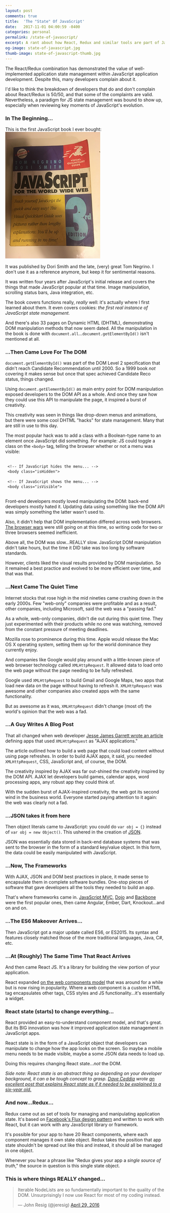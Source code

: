 ```yaml
---
layout: post
comments: true
title:  'The "State" Of JavaScript'
date:   2017-11-01 04:00:59 -0400
categories: personal
permalink: /state-of-javascript/
excerpt: A rant about how React, Redux and similar tools are part of JavaScript's natural progression to a complete application language.
og-image: state-of-javascript.jpg
thumb-image: state-of-javascript-thumb.jpg
---
```

The React/Redux combination has demonstrated the value of well-implemented application state management within JavaScript application development. Despite this, many developers complain about it.

I'd like to think the breakdown of developers that do and don't complain about React/Redux is 50/50, and that some of the complaints are valid. Nevertheless, a paradigm for JS state management was bound to show up, especially when reviewing key moments of JavaScript's evolution.

<h3>In The Beginning...</h3>
This is the first JavaScript book I ever bought:

<img src="/img/js-book.jpg" class="post__image" />

It was published by Dori Smith and the late, (very) great Tom Negrino. I don't use it as a reference anymore, but keep it for sentimental reasons.

It was written four years after JavaScript's initial release and covers the things that made JavaScript popular at that time. Image manipulation, scrolling status bars, Java integration, etc.

The book covers functions really, <em>really</em> well: it's actually where I first learned about them. It even covers cookies: <em>the first real instance of JavaScript state management.</em>

And there's also 33 pages on Dynamic HTML (DHTML), demonstrating DOM manipulation methods that now seem dated. All the manipulation in the book is done with <code>document.all</code>...<code>document.getElementById()</code> isn't mentioned at all.

<h3>...Then Came Love For The DOM</h3>
<code>document.getElementById()</code> was part of the DOM Level 2 specification that didn't reach Candidate Recommendation until 2000. So a 1999 book <em>not</em> covering it makes sense but once that spec achieved Candidate Reco status, things changed.

Using <code>document.getElementById()</code> as main entry point for DOM manipulation exposed developers to the DOM API as a whole. And once they saw how they could use this API to manipulate the page, it inspired a burst of creativity.

This creativity was seen in things like drop-down menus and animations, but there were some cool DHTML "hacks" for state management. Many that are still in use to this day.

The most popular hack was to add a class with a Boolean-type name to an element once JavaScript did something. For example: JS could toggle a class on the <code>&lt;body&gt;</code> tag, telling the browser whether or not a menu was visible:

<pre class=" language-markup">
 <code class=" language-markup">
 &lt;!-- If JavaScript hides the menu... --&gt;
 &lt;body class="isHidden"&gt;

 &lt;!-- If JavaScript shows the menu... --&gt;
 &lt;body class="isVisible"&gt;
 </code>
</pre>

Front-end developers mostly loved manipulating the DOM: back-end developers mostly hated it. Updating data using something like the DOM API was simply something the latter wasn't used to.

Also, it didn't help that DOM implementation differed across web browsers. <a href="https://en.wikipedia.org/wiki/Browser_wars">The browser wars</a> were still going on at this time, so writing code for two or three browsers seemed inefficient.

Above all, the DOM was slow...REALLY slow. JavaScript DOM manipulation didn't take hours, but the time it DID take was too long by software standards.

However, clients liked the visual results provided by DOM manipulation. So it remained a best practice and evolved to be more efficient over time, and that was that.

<h3>...Next Came The Quiet Time</h3>
Internet stocks that rose high in the mid nineties came crashing down in the early 2000s. Few "web-only" companies were profitable and as a result, other companies, including Microsoft, said the web was a "passing fad."

As a whole, web-only companies, didn't die out during this quiet time. They just experimented with their products while no one was watching, removed from the constant pressure of meeting deadlines.

Mozilla rose to prominence during this time. Apple would release the Mac OS X operating system, setting them up for the world dominance they currently enjoy.

And companies like Google would play around with a little-known piece of web browser technology called <code>XMLHttpRequest</code>. It allowed data to load onto the web page without the page needing to be fully refreshed.

Google used <code>XMLHttpRequest</code> to build Gmail and Google Maps, two apps that load new data on the page without having to refresh it. <code>XMLHttpRequest</code> was awesome and other companies also created apps with the same functionality.

But as awesome as it was, <code>XMLHttpRequest</code> didn't change (most of) the world's opinion that the web was a fad.

<h3>...A Guy Writes A Blog Post</h3>
That all changed when web developer <a href="http://adaptivepath.org/ideas/ajax-new-approach-web-applications/">Jesse James Garrett wrote an article</a> defining apps that used <code>XMLHttpRequest</code> as "AJAX applications."

The article outlined how to build a web page that could load content without using page refreshes. In order to build AJAX apps, it said, you needed <code>XMLHttpRequest</code>, CSS, JavaScript and, of course, the DOM.

The creativity inspired by AJAX was far out-shined the creativity inspired by the DOM API. AJAX let developers build games, calendar apps, word processing apps, any robust app they could think of.

With the sudden burst of AJAX-inspired creativity, the web got its second wind in the business world. Everyone started paying attention to it again: the web was clearly not a fad.

<h3>...JSON takes it from here</h3>
Then object literals came to JavaScript: you could do <code>var obj = {}</code> instead of <code>var obj = new Object()</code>. This ushered in the creation of <a href="http://www.json.org/">JSON</a>.

JSON was essentially data stored in back-end database systems that was sent to the browser in the form of a standard key/value object. In this form, the data could be easily manipulated with JavaScript.

<h3>...Now, The Frameworks</h3>
With AJAX, JSON and DOM best practices in place, it made sense to encapsulate them in complete software bundles. One-stop pieces of software that gave developers all the tools they needed to build an app.

That's where frameworks came in. <a href="http://www.javascriptmvc.com/">JavaScript MVC</a>, <a href="https://dojotoolkit.org/">Dojo</a> and <a href="http://backbonejs.org/">Backbone</a> were the first popular ones, then came Angular, Ember, Dart, Knockout...and on and on.

<h3>...The ES6 Makeover Arrives...</h3>
Then JavaScript got a major update called ES6, or ES2015. Its syntax and features closely matched those of the more traditional languages, Java, C#, etc.

<h3>...At (Roughly) The Same Time That React Arrives</h3>
And then came React JS. It's a library for building the view portion of your application.

React expanded <a href="https://css-tricks.com/modular-future-web-components/"> on the web components model</a> that was around for a while but is now rising in popularity. Where a web component is a custom HTML tag encapsulates other tags, CSS styles and JS functionality...it's essentially a widget.

<h3>React state (starts) to change everything...</h3>
React provided an easy-to-understand component model, and that's great. But its BIG innovation was how it improved application state management in JavaScript apps.

React state is in the form of a JavaScript object that developers can manipulate to change how the app looks on the screen. So maybe a mobile menu needs to be made visible, maybe a some JSON data needs to load up.

Doing this requires changing React state...<em>not</em> the DOM.

<em>Side note: React state is an abstract thing so depending on your developer background, it can a be tough concept to grasp. <a href="https://twitter.com/dceddia">Dave Ceddia</a> wrote <a href="https://daveceddia.com/visual-guide-to-state-in-react/">an excellent post that explains React state as if it needed to be explained to a six-year old.</a></em>

<h3>And now...Redux...</h3>
Redux came out as set of tools for managing and manipulating application state. It's based on <a href="https://facebook.github.io/flux/">Facebook's Flux design pattern</a> and written to work with React, but it can work with any JavaScript library or framework.

It's possible for your app to have 20 React components, where each component manages it own state object. Redux takes the position that app state shouldn't be spread out like this and instead, it should all be managed in one object.

Whenever you hear a phrase like "Redux gives your app a <em>single source of truth</em>," the source in question is this single state object.

<h3>This is where things REALLY changed...</h3>

<blockquote class="twitter-tweet" data-lang="en"><p lang="en" dir="ltr">Iterable NodeLists are so fundamentally important to the quality of the DOM. Unsurprisingly I now use React for most of my coding instead.</p>&mdash; John Resig (@jeresig) <a href="https://twitter.com/jeresig/status/726058698989277185?ref_src=twsrc%5Etfw">April 29, 2016</a></blockquote>
<script async src="https://platform.twitter.com/widgets.js" charset="utf-8"></script>